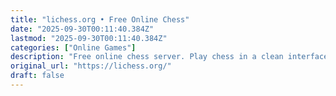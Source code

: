 ```yaml
---
title: "lichess.org • Free Online Chess"
date: "2025-09-30T00:11:40.384Z"
lastmod: "2025-09-30T00:11:40.384Z"
categories: ["Online Games"]
description: "Free online chess server. Play chess in a clean interface. No registration, no ads, no plugin required. Play chess with the computer, friends or random opponents."
original_url: "https://lichess.org/"
draft: false
---
```

